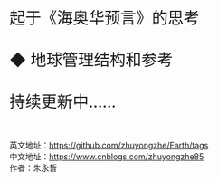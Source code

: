 <div style="font-size:28px;">起于《海奥华预言》的思考</div><br><br>
<div style="font-size:28px;">◆ 地球管理结构和参考</div><br><br>
<div style="font-size:28px;">持续更新中......</div><br><br>

英文地址：<a href="https://github.com/zhuyongzhe/Earth/tags">https://github.com/zhuyongzhe/Earth/tags</a><br>
中文地址：<a href="https://www.cnblogs.com/zhuyongzhe85">https://www.cnblogs.com/zhuyongzhe85</a><br>
作者：朱永哲
